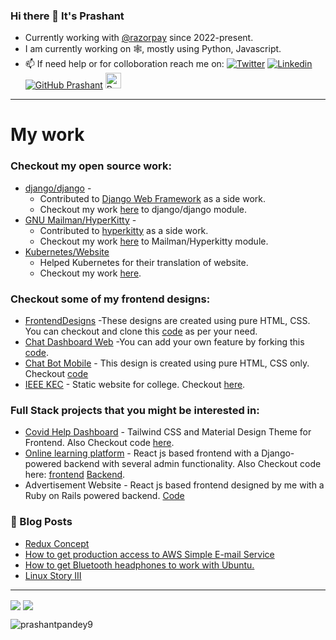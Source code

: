 ### Hi there 👋 It's Prashant 
- Currently working with [@razorpay](https://razorpay.com/) since 2022-present.
- I am currently working on 🕸️, mostly using Python, Javascript.
- 📫 If need help or for colloboration reach me on:
  [![Twitter](https://img.shields.io/twitter/follow/ppprashant9?style=social)](https://twitter.com/ppprashant9)  [![Linkedin](https://img.shields.io/badge/-LinkedIn-0073b1?style=social&logo=Linkedin&link=https://www.linkedin.com/in/prashantpandey9/)](https://www.linkedin.com/in/prashantpandey9/) [![GitHub Prashant](https://img.shields.io/github/followers/prashantpandey9?label=follow&style=social)](https://github.com/prashantpandey9)  <a href="https://dev.to/prashantpandey9">
  <img src="https://d2fltix0v2e0sb.cloudfront.net/dev-badge.svg" alt="Prashant Pandey's DEV Profile" height="25" width="25">
</a>

_________________________________________________________________
# My work
### Checkout my open source work:
- [django/django](https://github.com/django/django) -
   - Contributed to [Django Web Framework](https://www.djangoproject.com/start/overview/) as a side work.
   - Checkout my work [here](https://github.com/django/django/pulls?q=is%3Apr+is%3Aclosed+author%3Aprashantpandey9+) to django/django module.
- [GNU Mailman/HyperKitty](https://list.org/) -
   - Contributed to [hyperkitty](https://docs.mailman3.org/projects/hyperkitty/en/latest/) as a side work.
   - Checkout my work [here](https://gitlab.com/mailman/hyperkitty/-/merge_requests?scope=all&state=all&author_username=prashantpandey9) to Mailman/Hyperkitty module.
- [Kubernetes/Website](https://kubernetes.io/)
  - Helped Kubernetes for their translation of website.
  - Checkout my work [here](https://github.com/kubernetes/website/pulls?q=is%3apr+author%3aprashantpandey9).

### Checkout some of my frontend designs:
- [FrontendDesigns](https://prashantpandey9.in/FrontendDesigns/) -These designs are created using pure HTML, CSS. You can checkout and clone this [code](https://github.com/prashantpandey9/FrontendDesigns) as per your need.
- [Chat Dashboard Web](https://chatapp.prashantpandey9.in/) -You can add your own feature by forking this [code](https://github.com/prashantpandey9/Bot).
- [Chat Bot Mobile](https://prashantpandey9.in/chat-bot-ui/) - This design is created using pure HTML, CSS only. Checkout [code](https://github.com/prashantpandey9/chat-bot-ui)
- [IEEE KEC](https://ieeebtkit.github.io/) - Static website for college. Checkout [here](https://github.com/prashantpandey9/ieeebtkit.github.io).

### Full Stack projects that you might be interested in:
- [Covid Help Dashboard](http://ukcovid.prashantpandey9.in/) - Tailwind CSS and Material Design Theme for Frontend. Also Checkout code [here](https://github.com/kecians).
- [Online learning platform](https://recreatly.prashantpandey9.in/) - React js based frontend with a Django-powered backend with several admin functionality. Also Checkout code here: [frontend](https://github.com/prashantpandey9/yoga) [Backend](https://github.com/prashantpandey9/recreate).
- Advertisement Website - React js based frontend designed by me with a Ruby on Rails powered backend. [Code](https://github.com/prashantpandey9/advertisement)

### :newspaper: Blog Posts
- [Redux Concept](https://blog.prashantpandey9.in/blog/Redux/redux-concept/)
- [How to get production access to AWS Simple E-mail Service
](https://blog.prashantpandey9.in/blog/AWS-SES/How%20to%20get%20production%20access%20to%20AWS%20Simple%20E-mail%20Service/)
- [How to get Bluetooth headphones to work with Ubuntu.](https://blog.prashantpandey9.in/blog/blueman/blueman/)
- [Linux Story III](https://blog.prashantpandey9.in/blog/dualBoot/dualBoot/)

<hr/>

<img align="center" src="https://github-readme-stats.vercel.app/api?username=prashantpandey9&show_icons=true&include_all_commits=true&count_private=true&line_height=24" /> <img align="center" src="https://github-readme-stats.vercel.app/api/top-langs/?username=prashantpandey9&show_icons=true&include_all_commits=true&line_height=50&count_private=true&layout=compact" />

<img src="https://komarev.com/ghpvc/?username=prashantpandey9" alt="prashantpandey9" />
